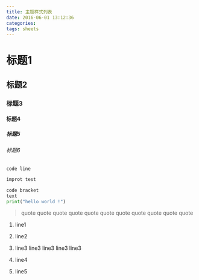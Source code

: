 ```yaml
---
title: 主题样式列表
date: 2016-06-01 13:12:36
categories:
tags: sheets
---
```


# 标题1
## 标题2
### 标题3
#### 标题4
##### 标题5
###### 标题6

`code line`

```python
improt test

code bracket
text
print("hello world !")
```

>quote quote quote quote quote 
quote quote quote quote 
quote quote 

1. line1
1. line2


1. line3 line3 line3 line3
 line3

1. line4

1. line5


